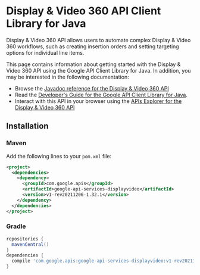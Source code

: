 # Display &amp; Video 360 API Client Library for Java

Display & Video 360 API allows users to automate complex Display & Video 360 workflows, such as creating insertion orders and setting targeting options for individual line items.

This page contains information about getting started with the Display &amp; Video 360 API
using the Google API Client Library for Java. In addition, you may be interested
in the following documentation:

* Browse the [Javadoc reference for the Display &amp; Video 360 API][javadoc]
* Read the [Developer's Guide for the Google API Client Library for Java][google-api-client].
* Interact with this API in your browser using the [APIs Explorer for the Display &amp; Video 360 API][api-explorer]

## Installation

### Maven

Add the following lines to your `pom.xml` file:

```xml
<project>
  <dependencies>
    <dependency>
      <groupId>com.google.apis</groupId>
      <artifactId>google-api-services-displayvideo</artifactId>
      <version>v1-rev20211206-1.32.1</version>
    </dependency>
  </dependencies>
</project>
```

### Gradle

```gradle
repositories {
  mavenCentral()
}
dependencies {
  compile 'com.google.apis:google-api-services-displayvideo:v1-rev20211206-1.32.1'
}
```

[javadoc]: https://googleapis.dev/java/google-api-services-displayvideo/latest/index.html
[google-api-client]: https://github.com/googleapis/google-api-java-client/
[api-explorer]: https://developers.google.com/apis-explorer/#p/displayvideo/v1/
